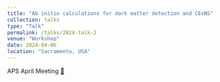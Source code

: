 ```yaml
---
title: "Ab initio calculations for dark matter detection and CEvNS"
collection: talks
type: "Talk"
permalink: /talks/2024-talk-2
venue: "Workshop"
date: 2024-04-06
location: "Sacramento, USA"
---
```


APS April Meeting [🔗](https://meetings.aps.org/Meeting/APR24/Session/R06.3)
